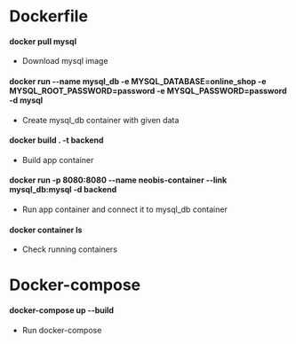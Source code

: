 # Dockerfile

#### docker pull mysql
 * Download mysql image

#### docker run --name mysql_db -e MYSQL_DATABASE=online_shop -e MYSQL_ROOT_PASSWORD=password -e MYSQL_PASSWORD=password -d mysql
 * Create mysql_db container with given data

#### docker build . -t backend
 * Build app container

#### docker run -p 8080:8080 --name neobis-container --link mysql_db:mysql -d backend
 * Run app container and connect it to mysql_db container

#### docker container ls
 * Check running containers

# Docker-compose

#### docker-compose up --build
 * Run docker-compose
